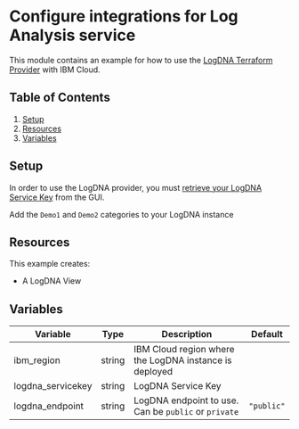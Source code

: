 # Configure integrations for Log Analysis service

This module contains an example for how to use the [LogDNA Terraform Provider](https://docs.logdna.com/docs/terraform-provider) with IBM Cloud.

## Table of Contents

1. [Setup](##setup)
2. [Resources](##Resources)
3. [Variables](##Variables)

## Setup

In order to use the LogDNA provider, you must [retrieve your LogDNA Service Key](https://cloud.ibm.com/docs/Log-Analysis-with-LogDNA?topic=Log-Analysis-with-LogDNA-service_keys) from the GUI.

Add the `Demo1` and `Demo2` categories to your LogDNA instance

## Resources

This example creates:

- A LogDNA View

## Variables

Variable          | Type   | Description                                              | Default
----------------- | ------ | -------------------------------------------------------- |--------
ibm_region        | string | IBM Cloud region where the LogDNA instance is deployed   |
logdna_servicekey | string | LogDNA Service Key                                       |
logdna_endpoint   | string | LogDNA endpoint to use. Can be `public` or `private`     | `"public"`
